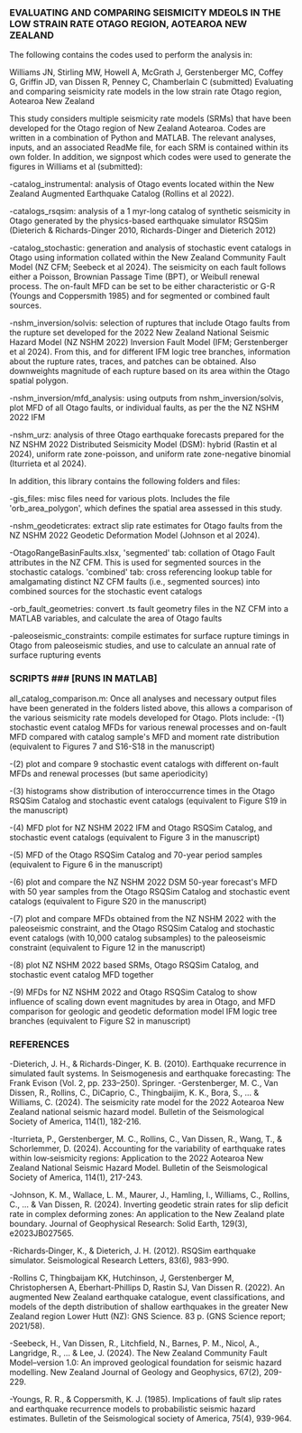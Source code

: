 ### EVALUATING AND COMPARING SEISMICITY MDEOLS IN THE LOW STRAIN RATE OTAGO REGION, AOTEAROA NEW ZEALAND


The following contains the codes used to perform the analysis in:

Williams JN, Stirling MW, Howell A, McGrath J, Gerstenberger MC, Coffey G, Griffin JD, van Dissen R, Penney C, Chamberlain C (submitted) Evaluating and comparing seismicity rate models in the low strain rate Otago region, Aotearoa New Zealand

This study considers multiple seismicity rate models (SRMs) that have been developed for the Otago region of New Zealand Aotearoa. Codes are written in a combination of Python and MATLAB. The relevant analyses, inputs, and an associated ReadMe file, for each SRM is contained within its own folder. In addition, we signpost which codes were used to generate the figures in Williams et al (submitted):

-catalog_instrumental: analysis of Otago events located within the New Zealand Augmented Earthquake Catalog (Rollins et al 2022).

-catalogs_rsqsim:  analysis of a 1 myr-long catalog of synthetic seismicity in Otago generated by the physics-based earthquake simulator RSQSim (Dieterich & Richards-Dinger 2010, Richards-Dinger and Dieterich 2012)

-catalog_stochastic: generation and analysis of stochastic event catalogs in Otago using information collated within the New Zealand Community Fault Model (NZ CFM; Seebeck et al 2024). The seismicity on each fault follows either a Poisson, Brownian Passage Time (BPT), or Weibull renewal process. The on-fault MFD can be set to be either characteristic or G-R (Youngs and Coppersmith 1985) and for segmented or combined fault sources. 

-nshm_inversion/solvis: selection of ruptures that include Otago faults from the rupture set developed for the 2022 New Zealand National Seismic Hazard Model (NZ NSHM 2022) Inversion Fault Model (IFM; Gerstenberger et al 2024). From this, and for different IFM logic tree branches, information about the rupture rates, traces, and patches can be obtained. Also downweights magnitude of each rupture based on its area within the Otago spatial polygon.

-nshm_inversion/mfd_analysis: using outputs from nshm_inversion/solvis, plot MFD of all Otago faults, or individual faults, as per the the NZ NSHM 2022 IFM

-nshm_urz: analysis of three Otago earthquake forecasts prepared for the NZ NSHM 2022 Distributed Seismicity Model (DSM): hybrid (Rastin et al 2024), uniform rate zone-poisson, and uniform rate zone-negative binomial (Iturrieta et al 2024). 

In addition, this library contains the following folders and files:

-gis_files: misc files need for various plots. Includes the file 'orb_area_polygon', which defines the spatial area assessed in this study.

-nshm_geodeticrates: extract slip rate estimates for Otago faults from the NZ NSHM 2022 Geodetic Deformation Model (Johnson et al 2024). 

-OtagoRangeBasinFaults.xlsx, 'segmented' tab: collation of Otago Fault attributes in the NZ CFM. This is used for segmented sources in the stochastic catalogs. 'combined' tab: cross referencing lookup table for amalgamating distinct NZ CFM faults (i.e., segmented sources) into combined sources for the stochastic event catalogs

-orb_fault_geometries: convert .ts fault geometry files in the NZ CFM into a MATLAB variables, and calculate the area of Otago faults

-paleoseismic_constraints: compile estimates for surface rupture timings in Otago from paleoseismic studies, and use to calculate an annual rate of surface rupturing events

### SCRIPTS ### [RUNS IN MATLAB]

all_catalog_comparison.m: Once all analyses and necessary output files have been generated in the folders listed above, this allows a comparison of the various seismicity rate models developed for Otago. Plots include:
-(1) stochastic event catalog MFDs for various renewal processes and on-fault MFD compared with catalog sample's MFD and moment rate distribution (equivalent to Figures 7 and S16-S18 in the manuscript)

-(2) plot and compare 9 stochastic event catalogs with different on-fault MFDs and renewal processes (but same aperiodicity)

-(3) histograms show distribution of interoccurrence times in the Otago RSQSim Catalog and stochastic event catalogs (equivalent to Figure S19 in the manuscript)

-(4) MFD plot for NZ NSHM 2022 IFM and Otago RSQSim Catalog, and stochastic event catalogs (equivalent to Figure 3 in the manuscript)

-(5) MFD of the Otago RSQSim Catalog and 70-year period samples (equivalent to Figure 6 in the manuscript)

-(6) plot and compare the NZ NSHM 2022 DSM 50-year forecast's MFD with 50 year samples from the Otago RSQSim Catalog and stochastic event catalogs (equivalent to Figure S20 in the manuscript)

-(7) plot and compare MFDs obtained from the NZ NSHM 2022 with the paleoseismic constraint, and the Otago RSQSim Catalog and stochastic event catalogs (with 10,000 catalog subsamples) to the paleoseismic constraint (equivalent to Figure 12 in the manuscript)

-(8) plot NZ NSHM 2022 based SRMs, Otago RSQSim Catalog, and stochastic event catalog MFD together

-(9) MFDs for NZ NSHM 2022 and Otago RSQSim Catalog to show influence of scaling down event magnitudes by area in Otago, and MFD comparison for geologic and geodetic deformation model IFM logic tree branches (equivalent to Figure S2 in manuscript)

### REFERENCES ###

-Dieterich, J. H., & Richards-Dinger, K. B. (2010). Earthquake recurrence in simulated fault systems. In Seismogenesis and earthquake forecasting: The Frank Evison (Vol. 2, pp. 233–250). Springer.
-Gerstenberger, M. C., Van Dissen, R., Rollins, C., DiCaprio, C., Thingbaijim, K. K., Bora, S., ... & Williams, C. (2024). The seismicity rate model for the 2022 Aotearoa New Zealand national seismic hazard model. Bulletin of the Seismological Society of America, 114(1), 182-216.

-Iturrieta, P., Gerstenberger, M. C., Rollins, C., Van Dissen, R., Wang, T., & Schorlemmer, D. (2024). Accounting for the variability of earthquake rates within low‐seismicity regions: Application to the 2022 Aotearoa New Zealand National Seismic Hazard Model. Bulletin of the Seismological Society of America, 114(1), 217-243.

-Johnson, K. M., Wallace, L. M., Maurer, J., Hamling, I., Williams, C., Rollins, C., ... & Van Dissen, R. (2024). Inverting geodetic strain rates for slip deficit rate in complex deforming zones: An application to the New Zealand plate boundary. Journal of Geophysical Research: Solid Earth, 129(3), e2023JB027565.

-Richards‐Dinger, K., & Dieterich, J. H. (2012). RSQSim earthquake simulator. Seismological Research Letters, 83(6), 983-990.

-Rollins C, Thingbaijam KK, Hutchinson, J, Gerstenberger M, Christophersen A, Eberhart-Phillips D, Rastin SJ, Van Dissen R. (2022). An augmented New Zealand earthquake catalogue, event classifications, and models of the depth distribution of shallow earthquakes in the greater New Zealand region Lower Hutt (NZ): GNS Science. 83 p. (GNS Science report; 2021/58).

-Seebeck, H., Van Dissen, R., Litchfield, N., Barnes, P. M., Nicol, A., Langridge, R., ... & Lee, J. (2024). The New Zealand Community Fault Model–version 1.0: An improved geological foundation for seismic hazard modelling. New Zealand Journal of Geology and Geophysics, 67(2), 209-229.

-Youngs, R. R., & Coppersmith, K. J. (1985). Implications of fault slip rates and earthquake recurrence models to probabilistic seismic hazard estimates. Bulletin of the Seismological society of America, 75(4), 939-964.
